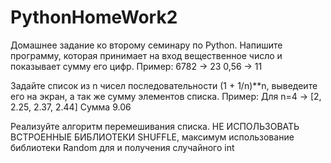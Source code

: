 # PythonHomeWork2
Домашнее задание ко второму семинару по Python.
Напишите программу, которая принимает на вход вещественное число и показывает сумму его цифр.
Пример:
6782 -> 23
0,56 -> 11

Задайте список из n чисел последовательности (1 + 1/n)**n, выведеите его на экран, а так же сумму элементов списка.
Пример:
Для n=4 -> [2, 2.25, 2.37, 2.44]
Сумма 9.06

Реализуйте алгоритм перемешивания списка. НЕ ИСПОЛЬЗОВАТЬ ВСТРОЕННЫЕ БИБЛИОТЕКИ SHUFFLE, максимум использование библиотеки Random для и получения случайного int
